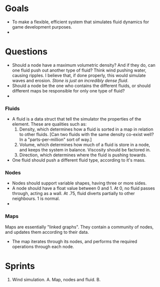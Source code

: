 ﻿# Goals

- To make a flexible, efficient system that simulates fluid dynamics for game development purposes.
- 


# Questions

- Should a node have a maximum volumetric density? And if they do, can one fluid push out another type of fluid? Think wind pushing water, causing ripples. I believe that, if done properly, this would simulate waves and erosion. *Stone is just an incredibly dense fluid*.
- Should a node be the one who contains the different fluids, or should different maps be responsible for only one type of fluid?
- 


### Fluids

- A fluid is a data struct that tell the simulator the properties of the element. These are qualities such as:
	1. Density, which determines how a fluid is sorted in a map in relation to other fluids. [Can two fluids with the same density co-exist well? In a "parts-per-million" sort of way.]
	2. Volume, which determines how much of a fluid is store in a node, and keeps the system in balance. Viscosity should be factored in.
	3. Direction, which determines where the fluid is pushing towards.
- One fluid should push a different fluid type, according to it's mass.

### Nodes

- Nodes should support variable shapes, having three or more sides.
- A node should have a float value between 0 and 1. At 0, no fluid passes through, acting as a wall. At .75, fluid diverts partially to other neighbours. 1 is normal.
- 

### Maps

Maps are essentially "linked graphs". They contain a community of nodes, and updates them according to their data.

- The map iterates through its nodes, and performs the required operations through each node.



# Sprints

1. Wind simulation.
	A. Map, nodes and fluid.
	B. 